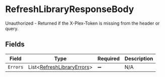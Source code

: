 # RefreshLibraryResponseBody

Unauthorized - Returned if the X-Plex-Token is missing from the header or query.


## Fields

| Field                                                                       | Type                                                                        | Required                                                                    | Description                                                                 |
| --------------------------------------------------------------------------- | --------------------------------------------------------------------------- | --------------------------------------------------------------------------- | --------------------------------------------------------------------------- |
| `Errors`                                                                    | List<[RefreshLibraryErrors](../../Models/Requests/RefreshLibraryErrors.md)> | :heavy_minus_sign:                                                          | N/A                                                                         |